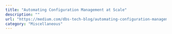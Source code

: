 ```yaml
---
title: "Automating Configuration Management at Scale"
description: ""
url: "https://medium.com/dbs-tech-blog/automating-configuration-management-at-scale-5c7927f83df3"
category: "Miscellaneous"
---
```

